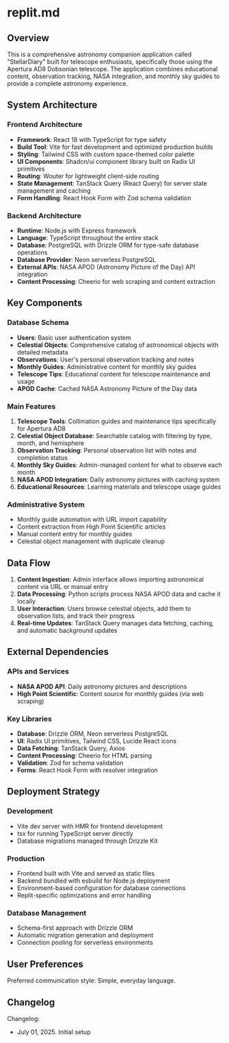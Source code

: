 # replit.md

## Overview

This is a comprehensive astronomy companion application called "StellarDiary" built for telescope enthusiasts, specifically those using the Apertura AD8 Dobsonian telescope. The application combines educational content, observation tracking, NASA integration, and monthly sky guides to provide a complete astronomy experience.

## System Architecture

### Frontend Architecture
- **Framework**: React 18 with TypeScript for type safety
- **Build Tool**: Vite for fast development and optimized production builds
- **Styling**: Tailwind CSS with custom space-themed color palette
- **UI Components**: Shadcn/ui component library built on Radix UI primitives
- **Routing**: Wouter for lightweight client-side routing
- **State Management**: TanStack Query (React Query) for server state management and caching
- **Form Handling**: React Hook Form with Zod schema validation

### Backend Architecture
- **Runtime**: Node.js with Express framework
- **Language**: TypeScript throughout the entire stack
- **Database**: PostgreSQL with Drizzle ORM for type-safe database operations
- **Database Provider**: Neon serverless PostgreSQL
- **External APIs**: NASA APOD (Astronomy Picture of the Day) API integration
- **Content Processing**: Cheerio for web scraping and content extraction

## Key Components

### Database Schema
- **Users**: Basic user authentication system
- **Celestial Objects**: Comprehensive catalog of astronomical objects with detailed metadata
- **Observations**: User's personal observation tracking and notes
- **Monthly Guides**: Administrative content for monthly sky guides
- **Telescope Tips**: Educational content for telescope maintenance and usage
- **APOD Cache**: Cached NASA Astronomy Picture of the Day data

### Main Features
1. **Telescope Tools**: Collimation guides and maintenance tips specifically for Apertura AD8
2. **Celestial Object Database**: Searchable catalog with filtering by type, month, and hemisphere
3. **Observation Tracking**: Personal observation list with notes and completion status
4. **Monthly Sky Guides**: Admin-managed content for what to observe each month
5. **NASA APOD Integration**: Daily astronomy pictures with caching system
6. **Educational Resources**: Learning materials and telescope usage guides

### Administrative System
- Monthly guide automation with URL import capability
- Content extraction from High Point Scientific articles
- Manual content entry for monthly guides
- Celestial object management with duplicate cleanup

## Data Flow

1. **Content Ingestion**: Admin interface allows importing astronomical content via URL or manual entry
2. **Data Processing**: Python scripts process NASA APOD data and cache it locally
3. **User Interaction**: Users browse celestial objects, add them to observation lists, and track their progress
4. **Real-time Updates**: TanStack Query manages data fetching, caching, and automatic background updates

## External Dependencies

### APIs and Services
- **NASA APOD API**: Daily astronomy pictures and descriptions
- **High Point Scientific**: Content source for monthly guides (via web scraping)

### Key Libraries
- **Database**: Drizzle ORM, Neon serverless PostgreSQL
- **UI**: Radix UI primitives, Tailwind CSS, Lucide React icons
- **Data Fetching**: TanStack Query, Axios
- **Content Processing**: Cheerio for HTML parsing
- **Validation**: Zod for schema validation
- **Forms**: React Hook Form with resolver integration

## Deployment Strategy

### Development
- Vite dev server with HMR for frontend development
- tsx for running TypeScript server directly
- Database migrations managed through Drizzle Kit

### Production
- Frontend built with Vite and served as static files
- Backend bundled with esbuild for Node.js deployment
- Environment-based configuration for database connections
- Replit-specific optimizations and error handling

### Database Management
- Schema-first approach with Drizzle ORM
- Automatic migration generation and deployment
- Connection pooling for serverless environments

## User Preferences

Preferred communication style: Simple, everyday language.

## Changelog

Changelog:
- July 01, 2025. Initial setup